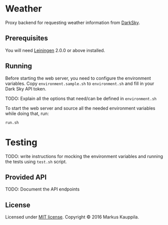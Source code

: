 # Weather

Proxy backend for requesting weather information from [DarkSky](https://darksky.net).

## Prerequisites

You will need [Leiningen](https://github.com/technomancy/leiningen) 2.0.0 or above installed.

## Running

Before starting the web server, you need to configure the environment variables. Copy `environment.sample.sh` to `environment.sh` and fill in your Dark Sky API token.

TODO: Explain all the options that need/can be defined in `environment.sh`

To start the web server and source all the needed environment variables while
doing that, run:

    run.sh

# Testing

TODO: write instructions for mocking the environment variables and running
the tests using `test.sh` script.

## Provided API

TODO: Document the API endpoints

## License

Licensed under [MIT license](https://opensource.org/licenses/MIT). Copyright © 2016 Markus Kauppila.

